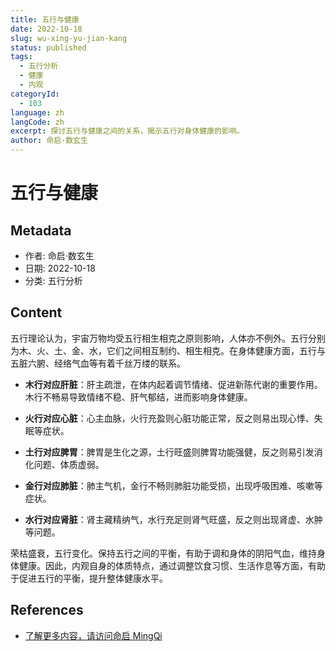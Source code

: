 ```yaml
---
title: 五行与健康
date: 2022-10-18
slug: wu-xing-yu-jian-kang
status: published
tags:
  - 五行分析
  - 健康
  - 内观
categoryId:
  - 103
language: zh
langCode: zh
excerpt: 探讨五行与健康之间的关系，揭示五行对身体健康的影响。
author: 命启·数玄生
---
```


# 五行与健康

## Metadata
- 作者: 命启·数玄生
- 日期: 2022-10-18
- 分类: 五行分析

## Content

五行理论认为，宇宙万物均受五行相生相克之原则影响，人体亦不例外。五行分别为木、火、土、金、水，它们之间相互制约、相生相克。在身体健康方面，五行与五脏六腑、经络气血等有着千丝万缕的联系。

- **木行对应肝脏**：肝主疏泄，在体内起着调节情绪、促进新陈代谢的重要作用。木行不畅易导致情绪不稳、肝气郁结，进而影响身体健康。

- **火行对应心脏**：心主血脉，火行充盈则心脏功能正常，反之则易出现心悸、失眠等症状。

- **土行对应脾胃**：脾胃是生化之源，土行旺盛则脾胃功能强健，反之则易引发消化问题、体质虚弱。

- **金行对应肺脏**：肺主气机，金行不畅则肺脏功能受损，出现呼吸困难、咳嗽等症状。

- **水行对应肾脏**：肾主藏精纳气，水行充足则肾气旺盛，反之则出现肾虚、水肿等问题。

荣枯盛衰，五行变化。保持五行之间的平衡，有助于调和身体的阴阳气血，维持身体健康。因此，内观自身的体质特点，通过调整饮食习惯、生活作息等方面，有助于促进五行的平衡，提升整体健康水平。

## References
- [了解更多内容，请访问命启 MingQi](https://www.mingqi.me)